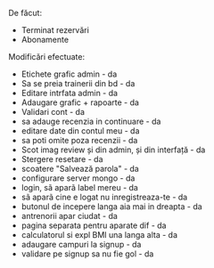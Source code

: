 De făcut:

- Terminat rezervări
- Abonamente



Modificări efectuate:
- Etichete grafic admin - da
- Sa se preia trainerii din bd - da
- Editare intrfata admin - da
- Adaugare grafic + rapoarte - da
- Validari cont - da 
- sa adauge recenzia in continuare - da
- editare date din contul meu - da
- sa poti omite poza recenzii - da
- Scot imag review și din admin, și din interfață - da
- Stergere resetare - da
- scoatere "Salvează parola" - da
- configurare server mongo - da
- login, sã aparã label mereu - da
- sã aparã cine e logat nu inregistreaza-te - da
- butonul de incepere langa aia mai in dreapta - da
- antrenorii apar ciudat - da
- pagina separata pentru aparate dif - da
- calculatorul si expl BMI una langa alta - da
- adaugare campuri la signup - da
- validare pe signup sa nu fie gol - da

